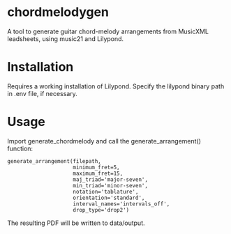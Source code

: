 # chordmelodygen
A tool to generate guitar chord-melody arrangements from MusicXML leadsheets, using music21 and Lilypond.

# Installation
Requires a working installation of Lilypond. Specify the lilypond binary path in .env file, if necessary.

# Usage
Import generate_chordmelody and call the generate_arrangement() function:

```
generate_arrangement(filepath,
                     minimum_fret=5,
                     maximum_fret=15,
                     maj_triad='major-seven',
                     min_triad='minor-seven',
                     notation='tablature',
                     orientation='standard',
                     interval_names='intervals_off',
                     drop_type='drop2')
```

The resulting PDF will be written to data/output.

